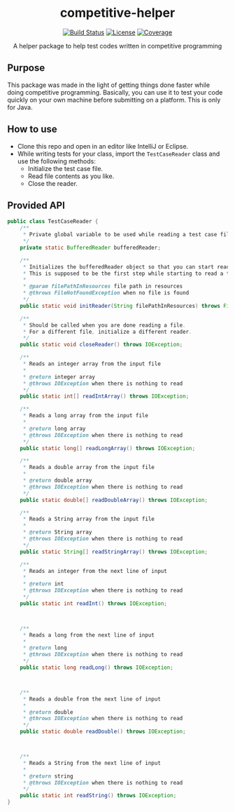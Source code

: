 <div align="center">
  <h1>competitive-helper</h1>

  <a href="https://travis-ci.org/manparvesh/competitive-helper/builds" target="_blank"><img src="https://img.shields.io/travis-ci/manparvesh/competitive-helper.svg?style=for-the-badge" alt="Build Status"></a> 
  <a href="https://manparvesh.mit-license.org/" target="_blank"><img src="https://img.shields.io/badge/license-MIT-blue.svg?longCache=true&style=for-the-badge" alt="License"></a> 
  <a href="https://codecov.io/gh/manparvesh/competitive-helper" target="_blank"><img src="https://img.shields.io/codecov/c/github/manparvesh/competitive-helper/master.svg?style=for-the-badge" alt="Coverage"></a>
  <p>A helper package to help test codes written in competitive programming</p>
</div>


## Purpose
This package was made in the light of getting things done faster while doing competitive programming. Basically, you can use it to test your code quickly on your own machine before submitting on a platform. This is only for Java.

## How to use
- Clone this repo and open in an editor like IntelliJ or Eclipse.
- While writing tests for your class, import the `TestCaseReader` class and use the following methods:
  - Initialize the test case file.
  - Read file contents as you like.
  - Close the reader.

## Provided API
```java
public class TestCaseReader {
    /**
     * Private global variable to be used while reading a test case file.
     */
    private static BufferedReader bufferedReader;

    /**
     * Initializes the bufferedReader object so that you can start reading it.
     * This is supposed to be the first step while starting to read a test case file.
     *
     * @param filePathInResources file path in resources
     * @throws FileNotFoundException when no file is found
     */
    public static void initReader(String filePathInResources) throws FileNotFoundException;

    /**
     * Should be called when you are done reading a file.
     * For a different file, initialize a different reader.
     */
    public static void closeReader() throws IOException;

    /**
     * Reads an integer array from the input file
     *
     * @return integer array
     * @throws IOException when there is nothing to read
     */
    public static int[] readIntArray() throws IOException;

    /**
     * Reads a long array from the input file
     *
     * @return long array
     * @throws IOException when there is nothing to read
     */
    public static long[] readLongArray() throws IOException;

    /**
     * Reads a double array from the input file
     *
     * @return double array
     * @throws IOException when there is nothing to read
     */
    public static double[] readDoubleArray() throws IOException;

    /**
     * Reads a String array from the input file
     *
     * @return String array
     * @throws IOException when there is nothing to read
     */
    public static String[] readStringArray() throws IOException;

    /**
     * Reads an integer from the next line of input
     *
     * @return int
     * @throws IOException when there is nothing to read
     */
    public static int readInt() throws IOException;



    /**
     * Reads a long from the next line of input
     *
     * @return long
     * @throws IOException when there is nothing to read
     */
    public static long readLong() throws IOException;



    /**
     * Reads a double from the next line of input
     *
     * @return double
     * @throws IOException when there is nothing to read
     */
    public static double readDouble() throws IOException;



    /**
     * Reads a String from the next line of input
     *
     * @return string
     * @throws IOException when there is nothing to read
     */
    public static int readString() throws IOException;
}
```
